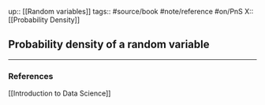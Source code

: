 up::  [[Random variables]]
tags:: #source/book #note/reference #on/PnS 
X:: [[Probability Density]]

## Probability density of a random variable


---

### References

[[Introduction to Data Science]]



